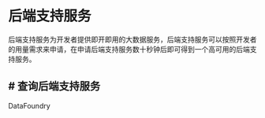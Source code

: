 # 后端支持服务

后端支持服务为开发者提供即开即用的大数据服务，后端支持服务可以按照开发者的用量需求来申请，在申请后端支持服务数十秒钟后即可得到一个高可用的后端支持服务。



## # 查询后端支持服务





DataFoundry
